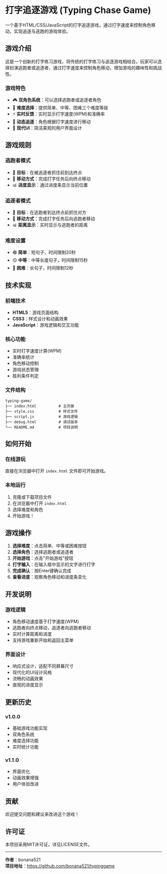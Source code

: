 # 打字追逐游戏 (Typing Chase Game)

一个基于HTML/CSS/JavaScript的打字追逐游戏，通过打字速度来控制角色移动，实现追逐与逃跑的游戏体验。

## 游戏介绍

这是一个创新的打字练习游戏，将传统的打字练习与追逐游戏相结合。玩家可以选择扮演逃跑者或追逐者，通过打字速度来控制角色移动，增加游戏的趣味性和挑战性。

### 游戏特色

- 🎮 **双角色系统**：可以选择逃跑者或追逐者角色
- 🎯 **难度选择**：提供简单、中等、困难三个难度等级
- ⚡ **实时反馈**：实时显示打字速度(WPM)和准确率
- 🏃 **动态追逐**：角色根据打字速度进行移动
- 🎨 **现代UI**：简洁美观的用户界面设计

## 游戏规则

### 逃跑者模式
- 🎯 **目标**：在被追逐者抓住前到达终点
- 🏃 **移动方式**：完成打字任务后向终点移动
- 📊 **进度显示**：通过进度条显示当前位置

### 追逐者模式
- 🎯 **目标**：在逃跑者到达终点前抓住对方
- 👮 **移动方式**：完成打字任务后向逃跑者移动
- 📊 **距离显示**：实时显示与逃跑者的距离

### 难度设置
- 🟢 **简单**：短句子，时间限制20秒
- 🟡 **中等**：中等长度句子，时间限制15秒  
- 🔴 **困难**：长句子，时间限制12秒

## 技术实现

### 前端技术
- **HTML5**：游戏页面结构
- **CSS3**：样式设计和动画效果
- **JavaScript**：游戏逻辑和交互功能

### 核心功能
- 实时打字速度计算(WPM)
- 准确率统计
- 角色移动控制
- 游戏状态管理
- 胜利条件判定

### 文件结构
```
typing-game/
├── index.html          # 主页面
├── style.css           # 样式文件
├── script.js           # 游戏逻辑
├── debug.html          # 调试版本
└── README.md           # 项目说明
```

## 如何开始

### 在线游玩
直接在浏览器中打开 `index.html` 文件即可开始游戏。

### 本地运行
1. 克隆或下载项目文件
2. 在浏览器中打开 `index.html`
3. 选择难度和角色
4. 开始游戏！

## 游戏操作

1. **选择难度**：点击简单、中等或困难按钮
2. **选择角色**：选择逃跑者或追逐者
3. **开始游戏**：点击"开始游戏"按钮
4. **打字输入**：在输入框中显示的文字进行打字
5. **完成确认**：按Enter键确认完成
6. **查看进度**：观察角色移动和进度条变化

## 开发说明

### 游戏逻辑
- 角色移动速度基于打字速度(WPM)
- 逃跑者向终点移动，追逐者向逃跑者移动
- 实时计算距离和进度
- 支持游戏重新开始和返回主菜单

### 界面设计
- 响应式设计，适配不同屏幕尺寸
- 现代化的UI设计风格
- 流畅的动画效果
- 直观的进度显示

## 更新历史

### v1.0.0
- 基础游戏功能实现
- 双角色系统
- 难度选择功能
- 实时统计功能

### v1.1.0
- 界面优化
- 动画效果增强
- 用户体验改进

## 贡献

欢迎提交问题和建议来改进这个游戏！

## 许可证

本项目采用MIT许可证，详见LICENSE文件。

---

**作者**：bonana521  
**项目地址**：https://github.com/bonana521/typinggame